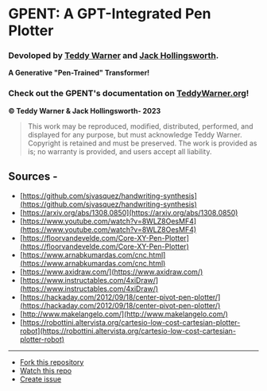 # GPENT: A GPT-Integrated Pen Plotter
### Devoloped by [Teddy Warner](https://teddywarner.org/About-Me/about/) and [Jack Hollingsworth](http://fabacademy.org/2021/labs/charlotte/students/jack-hollingsworth/about/).

**A Generative "Pen-Trained" Transformer!**

### Check out the GPENT's documentation on [TeddyWarner.org](https://teddywarner.org/Projects/GPENT/)!

**© Teddy Warner & Jack Hollingsworth- 2023**
> This work may be reproduced, modified, distributed, performed, and displayed for any purpose,
> but must acknowledge Teddy Warner. Copyright is retained and must be preserved. 
> The work is provided as is; no warranty is provided, and users accept all liability.

## Sources -
- [https://github.com/sjvasquez/handwriting-synthesis](https://github.com/sjvasquez/handwriting-synthesis)
- [https://arxiv.org/abs/1308.0850](https://arxiv.org/abs/1308.0850)
- [https://www.youtube.com/watch?v=8WLZ8OesMF4](https://www.youtube.com/watch?v=8WLZ8OesMF4)
- [https://floorvandevelde.com/Core-XY-Pen-Plotter](https://floorvandevelde.com/Core-XY-Pen-Plotter)
- [https://www.arnabkumardas.com/cnc.html](https://www.arnabkumardas.com/cnc.html)
- [https://www.axidraw.com/](https://www.axidraw.com/)
- [https://www.instructables.com/4xiDraw/](https://www.instructables.com/4xiDraw/)
- [https://hackaday.com/2012/09/18/center-pivot-pen-plotter/](https://hackaday.com/2012/09/18/center-pivot-pen-plotter/)
- [http://www.makelangelo.com/](http://www.makelangelo.com/)
- [https://robottini.altervista.org/cartesio-low-cost-cartesian-plotter-robot](https://robottini.altervista.org/cartesio-low-cost-cartesian-plotter-robot)

---
- [Fork this repository](https://github.com/Twarner491/VonNiemannProbe/fork)
- [Watch this repo](https://github.com/Twarner491/VonNiemannProbe/subscription)
- [Create issue](https://github.com/Twarner491/VonNiemannProbe/issues/new)
